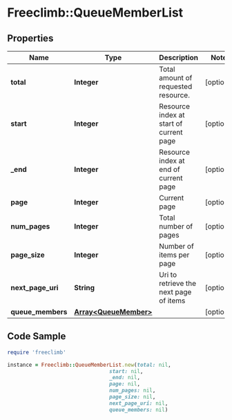 # Freeclimb::QueueMemberList

## Properties

Name | Type | Description | Notes
------------ | ------------- | ------------- | -------------
**total** | **Integer** | Total amount of requested resource. | [optional] 
**start** | **Integer** | Resource index at start of current page | [optional] 
**_end** | **Integer** | Resource index at end of current page | [optional] 
**page** | **Integer** | Current page | [optional] 
**num_pages** | **Integer** | Total number of pages | [optional] 
**page_size** | **Integer** | Number of items per page | [optional] 
**next_page_uri** | **String** | Uri to retrieve the next page of items | [optional] 
**queue_members** | [**Array&lt;QueueMember&gt;**](QueueMember.md) |  | [optional] 

## Code Sample

```ruby
require 'freeclimb'

instance = Freeclimb::QueueMemberList.new(total: nil,
                                 start: nil,
                                 _end: nil,
                                 page: nil,
                                 num_pages: nil,
                                 page_size: nil,
                                 next_page_uri: nil,
                                 queue_members: nil)
```


